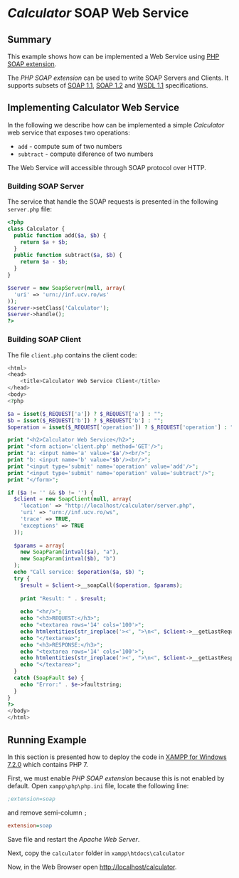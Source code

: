 _Calculator_ SOAP Web Service
=============================

Summary
-------
This example shows how can be implemented a Web Service using [PHP SOAP extension](http://php.net/manual/en/book.soap.php).

The _PHP SOAP extension_ can be used to write SOAP Servers and Clients. It supports subsets of [SOAP 1.1](http://www.w3.org/TR/soap11/), [SOAP 1.2](http://www.w3.org/TR/soap12/) and [WSDL 1.1](http://www.w3.org/TR/wsdl) specifications.


Implementing Calculator Web Service
----------------------------
In the following we describe how can be implemented a simple _Calculator_ web service that exposes two operations:

* `add` - compute sum of two numbers
* `subtract` - compute diference of two numbers

The Web Service will accessible through SOAP protocol over HTTP. 


### Building SOAP Server ###

The service that handle the SOAP requests is presented in the following `server.php` file: 
```php
<?php
class Calculator {
  public function add($a, $b) {
    return $a + $b;
  }
  public function subtract($a, $b) {
    return $a - $b;
  }
}

$server = new SoapServer(null, array(
  'uri' => 'urn://inf.ucv.ro/ws'
));
$server->setClass('Calculator');
$server->handle();
?> 
```

### Building SOAP Client ###
The file `client.php` contains the client code:

```php
<html>
<head>
    <title>Calculator Web Service Client</title>
</head>
<body>
<?php

$a = isset($_REQUEST['a']) ? $_REQUEST['a'] : "";
$b = isset($_REQUEST['b']) ? $_REQUEST['b'] : "";
$operation = isset($_REQUEST['operation']) ? $_REQUEST['operation'] : "add";

print "<h2>Calculator Web Service</h2>";
print "<form action='client.php' method='GET'/>";
print "a: <input name='a' value='$a'/><br/>";
print "b: <input name='b' value='$b'/><br/>";
print "<input type='submit' name='operation' value='add'/>";
print "<input type='submit' name='operation' value='subtract'/>";
print "</form>";

if ($a != '' && $b != '') {
  $client = new SoapClient(null, array(
    'location' => "http://localhost/calculator/server.php",
    'uri' => "urn://inf.ucv.ro/ws",
    'trace' => TRUE,
    'exceptions' => TRUE
  ));
  
  $params = array(
    new SoapParam(intval($a), "a"),
    new SoapParam(intval($b), "b")
  );
  echo "Call service: $operation($a, $b) ";
  try {
    $result = $client->__soapCall($operation, $params);
    
    print "Result: " . $result;
    
    echo "<hr/>";
    echo "<h3>REQUEST:</h3>";
    echo "<textarea rows='14' cols='100'>";
    echo htmlentities(str_ireplace('><', ">\n<", $client->__getLastRequest()));
    echo "</textarea>";
    echo "<h3>RESPONSE:</h3>";
    echo "<textarea rows='14' cols='100'>";
    echo htmlentities(str_ireplace('><', ">\n<", $client->__getLastResponse()));
    echo "</textarea>";
  }
  catch (SoapFault $e) {
    echo "Error:" . $e->faultstring;
  }
}
?>
</body>
</html>
```

Running Example
---------------
In this section is presented how to deploy the code in [XAMPP for Windows 7.2.0](https://sourceforge.net/projects/xampp/files/XAMPP%20Windows/7.2.0/xampp-win32-7.2.0-0-VC15.zip/download) which contains PHP 7.

First, we must enable _PHP SOAP extension_ because this is not enabled by default. Open `xampp\php\php.ini` file, locate the following line:

``` ini
;extension=soap
```
and remove semi-column `;`  

``` ini
extension=soap
```
Save file and restart the _Apache Web Server_.

Next, copy the `calculator` folder in `xampp\htdocs\calculator` 

Now, in the Web Browser open [http://localhost/calculator](http://localhost/calculator).



